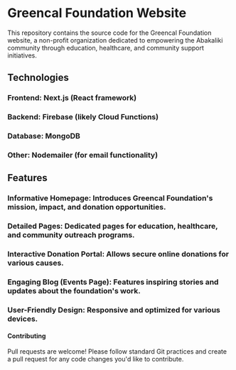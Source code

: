 # Greencal Foundation Website
This repository contains the source code for the Greencal Foundation website, a non-profit organization dedicated to empowering the Abakaliki community through education, healthcare, and community support initiatives.

## Technologies
### Frontend: Next.js (React framework)
### Backend: Firebase (likely Cloud Functions)
### Database: MongoDB
### Other: Nodemailer (for email functionality)

## Features

### Informative Homepage: Introduces Greencal Foundation's mission, impact, and donation opportunities.

### Detailed Pages: Dedicated pages for education, healthcare, and community outreach programs.

### Interactive Donation Portal: Allows secure online donations for various causes.

### Engaging Blog (Events Page): Features inspiring stories and updates about the foundation's work.
### User-Friendly Design: Responsive and optimized for various devices.


#### Contributing
Pull requests are welcome! Please follow standard Git practices and create a pull request for any code changes you'd like to contribute.
